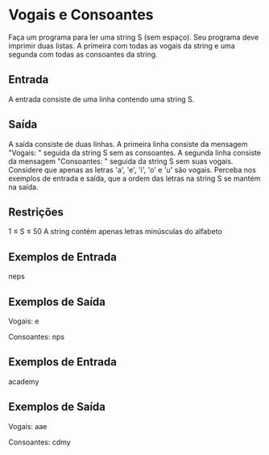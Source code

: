 # Vogais e Consoantes
Faça um programa para ler uma string S (sem espaço). Seu programa deve imprimir duas listas. A primeira com todas as vogais da string e uma segunda com todas as consoantes da string.

## Entrada
A entrada consiste de uma linha contendo uma string S.

## Saída
A saída consiste de duas linhas. A primeira linha consiste da mensagem "Vogais: " seguida da string S sem as consoantes. A segunda linha consiste da mensagem "Consoantes: " seguida da string S sem suas vogais. Considere que apenas as letras 'a', 'e', 'i', 'o' e 'u' são vogais. Perceba nos exemplos de entrada e saída, que a ordem das letras na string S se mantém na saída.

## Restrições
1 ≤ S ≤ 50
A string contém apenas letras minúsculas do alfabeto

## Exemplos de Entrada
neps

## Exemplos de Saída
Vogais: e

Consoantes: nps

## Exemplos de Entrada
academy

## Exemplos de Saída
Vogais: aae

Consoantes: cdmy
